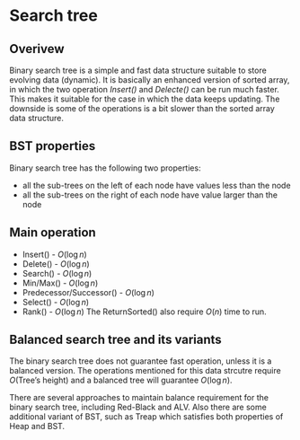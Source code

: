 <h1>Search tree</h1>

## Overivew

Binary search tree is a simple and fast data structure suitable to store evolving data (dynamic). It is basically an enhanced version of sorted array, in which the two operation _Insert()_ and _Delecte()_ can be run much faster. This makes it suitable for the case in which the data keeps updating. The downside is some of the operations is a bit slower than the sorted array data structure.

## BST properties
Binary search tree has the following two properties:
- all the sub-trees on the left of each node have values less than the node
- all the sub-trees on the right of each node have value larger than the node

## Main operation

- Insert()                 - $O(\log n)$
- Delete()                 - $O(\log n)$
- Search()                 - $O(\log n)$
- Min/Max()                - $O(\log n)$
- Predecessor/Successor()  - $O(\log n)$
- Select()                 - $O(\log n)$
- Rank()                   - $O(\log n)$
The ReturnSorted() also require $O(n)$ time to run.

## Balanced search tree and its variants
 
The binary search tree does not guarantee fast operation, unless it is a balanced version. The operations mentioned for this data strcutre require $O(\text{Tree's height})$ and a balanced tree will guarantee $O(\log n)$.

There are several approaches to maintain balance requirement for the binary search tree, including Red-Black and ALV. Also there are some additional variant of BST, such as Treap which  satisfies both properties of Heap and BST.



